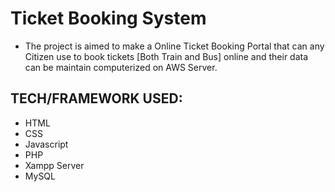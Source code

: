 # Ticket Booking System
* The project is aimed to make a Online Ticket Booking Portal that can any Citizen use to book tickets [Both Train and Bus] online and their data can be maintain computerized on AWS Server.

## TECH/FRAMEWORK USED:
* HTML
* CSS
* Javascript
* PHP
* Xampp Server
* MySQL

